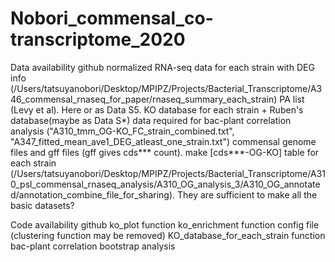 # Nobori_commensal_co-transcriptome_2020

Data availability
github
normalized RNA-seq data for each strain with DEG info (/Users/tatsuyanobori/Desktop/MPIPZ/Projects/Bacterial_Transcriptome/A346_commensal_rnaseq_for_paper/rnaseq_summary_each_strain)
PA list (Levy et al). Here or as Data S5.
KO database for each strain + Ruben's database(maybe as Data S*)
data required for bac-plant correlation analysis ("A310_tmm_OG-KO_FC_strain_combined.txt", "A347_fitted_mean_ave1_DEG_atleast_one_strain.txt")
commensal genome files and gff files (gff gives cds*** count). make [cds***-OG-KO] table for each strain (/Users/tatsuyanobori/Desktop/MPIPZ/Projects/Bacterial_Transcriptome/A310_psl_commensal_rnaseq_analysis/A310_OG_analysis_3/A310_OG_annotated/annotation_combine_file_for_sharing). They are sufficient to make all the basic datasets?


Code availability
github
ko_plot function
ko_enrichment function
config file (clustering function may be removed)
KO_database_for_each_strain function
bac-plant correlation bootstrap analysis
